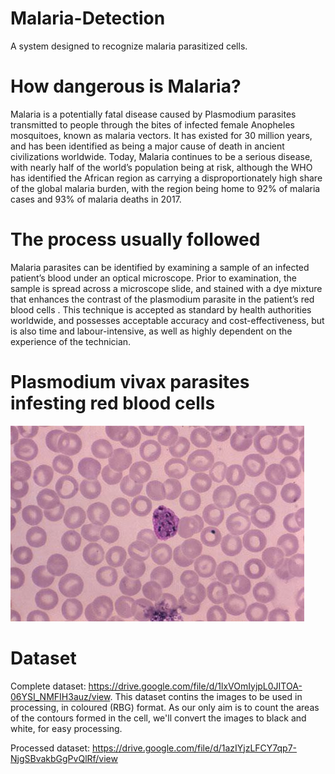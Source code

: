 # Malaria-Detection
A system designed to recognize malaria parasitized cells.

# How dangerous is Malaria?
Malaria is a potentially fatal disease caused by Plasmodium parasites transmitted to people through the bites of infected female Anopheles mosquitoes, known as malaria vectors. It has existed for 30 million years, and has been identified as being a major cause of death in ancient civilizations worldwide. Today, Malaria continues to be a serious disease, with nearly half of the world’s population being at risk, although the WHO has identified the African region as carrying a disproportionately high share of the global malaria burden, with the region being home to 92% of malaria cases and 93% of malaria deaths in 2017.

# The process usually followed
Malaria parasites can be identified by examining a sample of an infected patient’s blood under an optical microscope. Prior to examination, the sample is spread across a microscope slide, and stained with a dye mixture that enhances the contrast of the plasmodium parasite in the patient’s red blood cells . This technique is accepted as standard by health authorities worldwide, and possesses acceptable accuracy and cost-effectiveness, but is also time and labour-intensive, as well as highly dependent on the experience of the technician.

# Plasmodium vivax parasites infesting red blood cells
![](malaria.jpg)

# Dataset
Complete dataset: https://drive.google.com/file/d/1lxVOmIyjpL0JITOA-06YSI_NMFIH3auz/view.
This dataset contins the images to be used in processing, in coloured (RBG) format. As our only aim is to count the areas of the contours formed in the cell, we'll convert the images to black and white, for easy processing.

Processed dataset: https://drive.google.com/file/d/1azIYjzLFCY7qp7-NjgSBvakbGgPvQlRf/view
